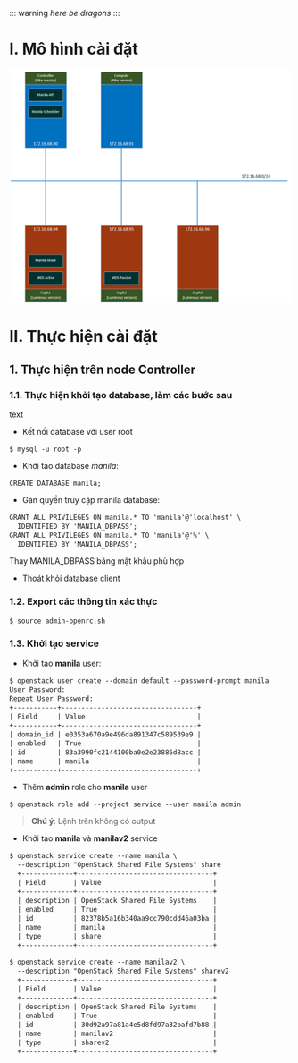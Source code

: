 
::: warning
*here be dragons*
:::

# I. Mô hình cài đặt
![SetupModel](../Images/setup_model.png)

# II. Thực hiện cài đặt

## 1. Thực hiện trên node Controller

### 1.1. Thực hiện khởi tạo database, làm các bước sau

<span style=“color:red;”> text </span>

- Kết nối database với user root
```
$ mysql -u root -p
```

- Khởi tạo database *manila*:
```
CREATE DATABASE manila;
```
- Gán quyền truy cập manila database:
```
GRANT ALL PRIVILEGES ON manila.* TO 'manila'@'localhost' \
  IDENTIFIED BY 'MANILA_DBPASS';
GRANT ALL PRIVILEGES ON manila.* TO 'manila'@'%' \
  IDENTIFIED BY 'MANILA_DBPASS';
```
Thay MANILA_DBPASS bằng mật khẩu phù hợp
- Thoát khỏi database client

### 1.2. Export các thông tin xác thực 
```
$ source admin-openrc.sh
```

### 1.3. Khởi tạo service
- Khởi tạo **manila**  user:
```
$ openstack user create --domain default --password-prompt manila
User Password:
Repeat User Password:
+-----------+----------------------------------+
| Field     | Value                            |
+-----------+----------------------------------+
| domain_id | e0353a670a9e496da891347c589539e9 |
| enabled   | True                             |
| id        | 83a3990fc2144100ba0e2e23886d8acc |
| name      | manila                           |
+-----------+----------------------------------+
```
- Thêm **admin** role cho **manila** user
```
$ openstack role add --project service --user manila admin
```
>**Chú ý**: Lệnh trên không có output
	
- Khởi tạo **manila** và **manilav2** service 
```
$ openstack service create --name manila \
  --description "OpenStack Shared File Systems" share
  +-------------+----------------------------------+
  | Field       | Value                            |
  +-------------+----------------------------------+
  | description | OpenStack Shared File Systems    |
  | enabled     | True                             |
  | id          | 82378b5a16b340aa9cc790cdd46a03ba |
  | name        | manila                           |
  | type        | share                            |
  +-------------+----------------------------------+
```

```
$ openstack service create --name manilav2 \
  --description "OpenStack Shared File Systems" sharev2
  +-------------+----------------------------------+
  | Field       | Value                            |
  +-------------+----------------------------------+
  | description | OpenStack Shared File Systems    |
  | enabled     | True                             |
  | id          | 30d92a97a81a4e5d8fd97a32bafd7b88 |
  | name        | manilav2                         |
  | type        | sharev2                          |
  +-------------+----------------------------------+
  
```
  
  

